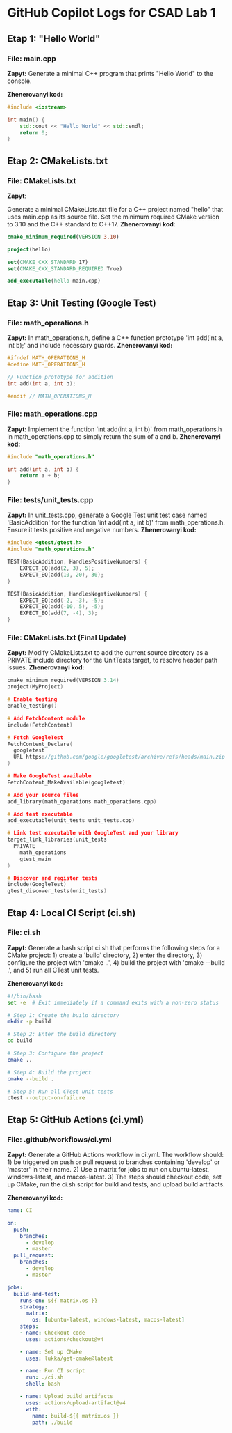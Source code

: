 # GitHub Copilot Logs for CSAD Lab 1

## Etap 1: "Hello World"

### File: main.cpp

**Zapyt:**
Generate a minimal C++ program that prints "Hello World" to the console.


**Zhenerovanyi kod:**
```cpp
#include <iostream>

int main() {
    std::cout << "Hello World" << std::endl;
    return 0;
}
```
## Etap 2: CMakeLists.txt
### File: CMakeLists.txt
**Zapyt**:

Generate a minimal CMakeLists.txt file for a C++ project named "hello" that uses main.cpp as its source file. Set the minimum required CMake version to 3.10 and the C++ standard to C++17.
**Zhenerovanyi kod**:
 ```cmake 
cmake_minimum_required(VERSION 3.10)

project(hello)

set(CMAKE_CXX_STANDARD 17)
set(CMAKE_CXX_STANDARD_REQUIRED True)

add_executable(hello main.cpp)
```
## Etap 3: Unit Testing (Google Test)

### File: math_operations.h

**Zapyt:**
In math_operations.h, define a C++ function prototype 'int add(int a, int b);' and include necessary guards.
**Zhenerovanyi kod:**
```cpp
#ifndef MATH_OPERATIONS_H
#define MATH_OPERATIONS_H

// Function prototype for addition
int add(int a, int b);

#endif // MATH_OPERATIONS_H
```
### File: math_operations.cpp

**Zapyt:**
Implement the function 'int add(int a, int b)' from math_operations.h in math_operations.cpp to simply return the sum of a and b.
**Zhenerovanyi kod:**
```cpp
#include "math_operations.h"

int add(int a, int b) {
    return a + b;
}
```
### File: tests/unit_tests.cpp

**Zapyt:**
In unit_tests.cpp, generate a Google Test unit test case named 'BasicAddition' for the function 'int add(int a, int b)' from math_operations.h. Ensure it tests positive and negative numbers.
**Zhenerovanyi kod:**
```cpp
#include <gtest/gtest.h>
#include "math_operations.h"

TEST(BasicAddition, HandlesPositiveNumbers) {
    EXPECT_EQ(add(2, 3), 5);
    EXPECT_EQ(add(10, 20), 30);
}

TEST(BasicAddition, HandlesNegativeNumbers) {
    EXPECT_EQ(add(-2, -3), -5);
    EXPECT_EQ(add(-10, 5), -5);
    EXPECT_EQ(add(7, -4), 3);
}
``` 
### File: CMakeLists.txt (Final Update)

**Zapyt:**
Modify CMakeLists.txt to add the current source directory as a PRIVATE include directory for the UnitTests target, to resolve header path issues.
**Zhenerovanyi kod:**
```cpp
cmake_minimum_required(VERSION 3.14)
project(MyProject)

# Enable testing
enable_testing()

# Add FetchContent module
include(FetchContent)

# Fetch GoogleTest
FetchContent_Declare(
  googletest
  URL https://github.com/google/googletest/archive/refs/heads/main.zip
)

# Make GoogleTest available
FetchContent_MakeAvailable(googletest)

# Add your source files
add_library(math_operations math_operations.cpp)

# Add test executable
add_executable(unit_tests unit_tests.cpp)

# Link test executable with GoogleTest and your library
target_link_libraries(unit_tests
  PRIVATE
    math_operations
    gtest_main
)

# Discover and register tests
include(GoogleTest)
gtest_discover_tests(unit_tests)
``` 
## Etap 4: Local CI Script (ci.sh)

### File: ci.sh

**Zapyt:**
Generate a bash script ci.sh that performs the following steps for a CMake project: 1) create a 'build' directory, 2) enter the directory, 3) configure the project with 'cmake ..', 4) build the project with 'cmake --build .', and 5) run all CTest unit tests.

**Zhenerovanyi kod:**
```bash
#!/bin/bash
set -e  # Exit immediately if a command exits with a non-zero status

# Step 1: Create the build directory
mkdir -p build

# Step 2: Enter the build directory
cd build

# Step 3: Configure the project
cmake ..

# Step 4: Build the project
cmake --build .

# Step 5: Run all CTest unit tests
ctest --output-on-failure
``` 
## Etap 5: GitHub Actions (ci.yml)

### File: .github/workflows/ci.yml

**Zapyt:**
Generate a GitHub Actions workflow in ci.yml. The workflow should: 1) be triggered on push or pull request to branches containing 'develop' or 'master' in their name. 2) Use a matrix for jobs to run on ubuntu-latest, windows-latest, and macos-latest. 3) The steps should checkout code, set up CMake, run the ci.sh script for build and tests, and upload build artifacts.

**Zhenerovanyi kod:**
```yml
name: CI

on:
  push:
    branches:
      - develop
      - master
  pull_request:
    branches:
      - develop
      - master

jobs:
  build-and-test:
    runs-on: ${{ matrix.os }}
    strategy:
      matrix:
        os: [ubuntu-latest, windows-latest, macos-latest]
    steps:
    - name: Checkout code
      uses: actions/checkout@v4

    - name: Set up CMake
      uses: lukka/get-cmake@latest

    - name: Run CI script
      run: ./ci.sh
      shell: bash

    - name: Upload build artifacts
      uses: actions/upload-artifact@v4
      with:
        name: build-${{ matrix.os }}
        path: ./build
```
